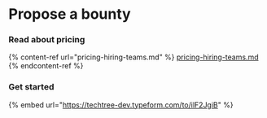 # Propose a bounty

### Read about pricing

{% content-ref url="pricing-hiring-teams.md" %}
[pricing-hiring-teams.md](pricing-hiring-teams.md)
{% endcontent-ref %}

### Get started

{% embed url="https://techtree-dev.typeform.com/to/ilF2JgiB" %}
